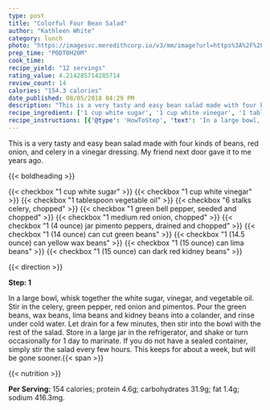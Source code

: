 ```yaml
---
type: post
title: "Colorful Four Bean Salad"
author: "Kathleen White"
category: lunch
photo: "https://imagesvc.meredithcorp.io/v3/mm/image?url=https%3A%2F%2Fimages.media-allrecipes.com%2Fuserphotos%2F10894.jpg"
prep_time: "P0DT0H20M"
cook_time: 
recipe_yield: "12 servings"
rating_value: 4.214285714285714
review_count: 14
calories: "154.3 calories"
date_published: 08/05/2018 04:29 PM
description: "This is a very tasty and easy bean salad made with four kinds of beans, red onion, and celery in a vinegar dressing. My friend next door gave it to me years ago."
recipe_ingredient: ['1 cup white sugar', '1 cup white vinegar', '1 tablespoon vegetable oil', '6 stalks celery, chopped', '1 green bell pepper, seeded and chopped', '1 medium red onion, chopped', '1 (4 ounce) jar pimento peppers, drained and chopped', '1 (14 ounce) can cut green beans', '1 (14.5 ounce) can yellow wax beans', '1 (15 ounce) can lima beans', '1 (15 ounce) can dark red kidney beans']
recipe_instructions: [{'@type': 'HowToStep', 'text': 'In a large bowl, whisk together the white sugar, vinegar, and vegetable oil. Stir in the celery, green pepper, red onion and pimentos. Pour the green beans, wax beans, lima beans and kidney beans into a colander, and rinse under cold water. Let drain for a few minutes, then stir into the bowl with the rest of the salad. Store in a large jar in the refrigerator, and shake or turn occasionally for 1 day to marinate. If you do not have a sealed container, simply stir the salad every few hours. This keeps for about a week, but will be gone sooner.\n'}]
---
```


This is a very tasty and easy bean salad made with four kinds of beans, red onion, and celery in a vinegar dressing. My friend next door gave it to me years ago. 

{{< boldheading >}}

{{< checkbox "1 cup white sugar" >}}
{{< checkbox "1 cup white vinegar" >}}
{{< checkbox "1 tablespoon vegetable oil" >}}
{{< checkbox "6 stalks celery, chopped" >}}
{{< checkbox "1  green bell pepper, seeded and chopped" >}}
{{< checkbox "1 medium red onion, chopped" >}}
{{< checkbox "1 (4 ounce) jar pimento peppers, drained and chopped" >}}
{{< checkbox "1 (14 ounce) can cut green beans" >}}
{{< checkbox "1 (14.5 ounce) can yellow wax beans" >}}
{{< checkbox "1 (15 ounce) can lima beans" >}}
{{< checkbox "1 (15 ounce) can dark red kidney beans" >}}


{{< direction >}}

**Step: 1**

In a large bowl, whisk together the white sugar, vinegar, and vegetable oil. Stir in the celery, green pepper, red onion and pimentos. Pour the green beans, wax beans, lima beans and kidney beans into a colander, and rinse under cold water. Let drain for a few minutes, then stir into the bowl with the rest of the salad. Store in a large jar in the refrigerator, and shake or turn occasionally for 1 day to marinate. If you do not have a sealed container, simply stir the salad every few hours. This keeps for about a week, but will be gone sooner.{{< span >}}

{{< nutrition >}}

**Per Serving:** 154 calories; protein 4.6g; carbohydrates 31.9g; fat 1.4g; sodium 416.3mg.